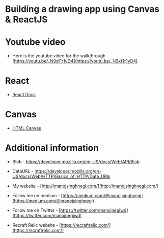Building a drawing app using Canvas & ReactJS
=============================================

Youtube video
=============
* Here is the youtube video for the walkthrough [https://youtu.be/_N9xf1r1yD4](https://youtu.be/_N9xf1r1yD4)

React
============
* [React Docs](https://reactjs.org/)

Canvas
============
* [HTML Canvas](https://developer.mozilla.org/en-US/docs/Web/HTML/Element/canvas)


Additional information
=================

* Blob - https://developer.mozilla.org/en-US/docs/Web/API/Blob
* DataURL - https://developer.mozilla.org/en-US/docs/Web/HTTP/Basics_of_HTTP/Data_URIs


* My website - [http://manojsinghnegi.com/](http://manojsinghnegi.com/)
* Follow me on medium - [https://medium.com/@manojsinghnegi](https://medium.com/@manojsinghnegi)
* Follow me on Twitter - [https://twitter.com/manojnegiwd](https://twitter.com/manojnegiwd)

* Recraft Relic website - [https://recraftrelic.com/](https://recraftrelic.com/)